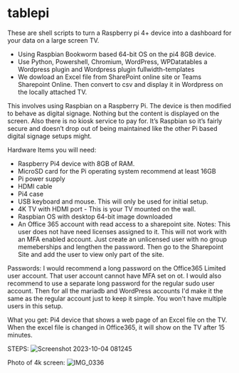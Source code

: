 # tablepi
These are shell scripts to turn a Raspberry pi 4+ device into a dashboard for your data on a large screen TV. 
- Using Raspbian Bookworm based 64-bit OS on the pi4 8GB device.
- Use Python, Powershell, Chromium, WordPress, WPDatatables a Wordpress plugin and Wordpress plugin fullwidth-templates
- We dowload an Excel file from SharePoint online site or Teams Sharepoint Online. Then convert to csv and display it in Wordpress on the locally attached TV. 


This involves using Raspbian on a Raspberry Pi. The device is then modified to behave as digital signage. Nothing but the content is displayed on the screen. Also there is no kiosk service to pay for. It’s Raspbian so it’s fairly secure and doesn’t drop out of being maintained like the other Pi based digital signage setups might. 

Hardware Items you will need:
- Raspberry Pi4 device with 8GB of RAM. 
- MicroSD card for the Pi operating system recommend at least 16GB
- Pi power supply
- HDMI cable
- Pi4 case 
- USB keyboard and mouse. This will only be used for initial setup.
- 4K TV with HDMI port - This is your TV mounted on the wall. 
- Raspbian OS with desktop 64-bit image downloaded
- An Office 365 account with read access to a sharepoint site. Notes: This user does not have need licenses assigned to it. This will not work with an MFA enabled account. Just create an unlicensed user with no group memeberships and lengthen the password.  Then go to the Sharepoint Site and add the user to view only part of the site. 

Passwords: I would recommend a long password on the Office365 Limited user account. That user account cannot have MFA set on ot. I would also recommend to use a separate long password for the regular sudo user account. Then for all the mariadb and WordPress accounts I'd make it the same as the regular account just to keep it simple. You won't have multiple users in this setup. 

What you get: Pi4 device that shows a web page of an Excel file on the TV. When the excel file is changed in Office365, it will show on the TV after 15 minutes.  

STEPS:
![Screenshot 2023-10-04 081245](https://github.com/ugotapi/tablepi/assets/14945441/340e5350-cdb0-488d-a4d7-961ee9eaa2b1)


Photo of 4k screen:
![IMG_0336](https://github.com/ugotapi/tablepi/assets/14945441/4afd854f-4e01-4f9c-ba29-6a49110b38cd)




